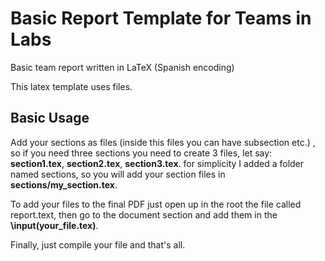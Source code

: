 # Basic Report Template for Teams in Labs

Basic team report written in LaTeX (Spanish encoding)

This latex template uses files.

## Basic Usage

Add your sections as files (inside this files you can have subsection etc.) , so if you need three sections you need to create 3 files, 
let say: **section1.tex**, **section2.tex**, **section3.tex**.
for simplicity I added a folder named sections, so you will add your section files in **sections/my_section.tex**.

To add your files to the final PDF just open up in the root the file called report.text, then go to the document section and add them
in the **\input(your_file.tex)**. 

Finally, just compile your file and that's all.
